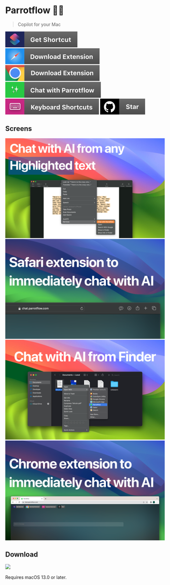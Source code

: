 # Parrotflow 🦜🌊

> Copilot for your Mac

[![apple-shortcut](/.README/assets/badges/apple-shortcut.svg)](https://parrotflow.com/shortcut)
[![safari-extension](/.README/assets/badges/safari-extension.svg)](https://parrotflow.com)
[![chrome-extension](/.README/assets/badges/chrome-extension.svg)](https://parrotflow.com)
[![chat-with-parrotlfow](/.README/assets/badges/chat-parrotflow.svg)](https://chat.parrotflow.com)
[![keyboard-shortcuts](/.README/assets/badges/keyboard-shortcuts.svg)](https://chat.parrotflow.com)
[![github-star](/.README/assets/badges/github-star.svg)](https://github.com/jsj/parrotflow)

## Screens

![0](/.README/assets/screens/0.png)
![1](/.README/assets/screens/1.png)
![2](/.README/assets/screens/2.png)
![3](/.README/assets/screens/3.png)

## Download

[![](https://tools.applemediaservices.com/api/badges/download-on-the-mac-app-store/black/en-us?size=250x83&releaseDate=1615852800)](https://parrotflow.com)

Requires macOS 13.0 or later.
